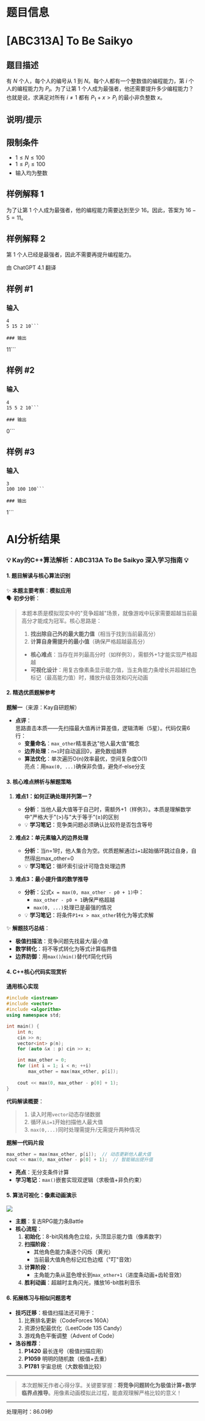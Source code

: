 # 题目信息

# [ABC313A] To Be Saikyo

## 题目描述

有 $N$ 个人，每个人的编号从 $1$ 到 $N$。每个人都有一个整数值的编程能力，第 $i$ 个人的编程能力为 $P_i$。为了让第 $1$ 个人成为最强者，他还需要提升多少编程能力？也就是说，求满足对所有 $i \neq 1$ 都有 $P_1 + x > P_i$ 的最小非负整数 $x$。

## 说明/提示

## 限制条件

- $1 \leq N \leq 100$
- $1 \leq P_i \leq 100$
- 输入均为整数

## 样例解释 1

为了让第 $1$ 个人成为最强者，他的编程能力需要达到至少 $16$。因此，答案为 $16-5=11$。

## 样例解释 2

第 $1$ 个人已经是最强者，因此不需要再提升编程能力。

由 ChatGPT 4.1 翻译

## 样例 #1

### 输入

```
4
5 15 2 10```

### 输出

```
11```

## 样例 #2

### 输入

```
4
15 5 2 10```

### 输出

```
0```

## 样例 #3

### 输入

```
3
100 100 100```

### 输出

```
1```

# AI分析结果


### 💡 Kay的C++算法解析：ABC313A To Be Saikyo 深入学习指南 💡

#### 1. 题目解读与核心算法识别
✨ **本题主要考察**：**模拟应用**  
🗣️ **初步分析**：  
> 本题本质是模拟现实中的"竞争超越"场景，就像游戏中玩家需要超越当前最高分才能成为冠军。核心思路是：  
> 1. **找出除自己外的最大能力值**（相当于找到当前最高分）  
> 2. **计算自身需提升的最小值**（确保严格超越最高分）  
> - **核心难点**：当存在并列最高分时（如样例3），需额外+1才能实现严格超越  
> - **可视化设计**：用复古像素条显示能力值，当主角能力条增长并超越红色标记（最高能力值）时，播放升级音效和闪光动画  

#### 2. 精选优质题解参考
**题解一**（来源：Kay自研题解）  
* **点评**：  
  思路直击本质——先扫描最大值再计算差值，逻辑清晰（5星）。代码仅需6行：  
  - **变量命名**：`max_other`精准表达"他人最大值"概念  
  - **边界处理**：`n=1`时自动返回0，避免数组越界  
  - **算法优化**：单次遍历O(n)效率最优，空间复杂度O(1)  
  亮点：用`max(0, ...)`确保非负值，避免if-else分支  

#### 3. 核心难点辨析与解题策略
1. **难点1：如何正确处理并列第一？**  
   * **分析**：当他人最大值等于自己时，需额外+1（样例3）。本质是理解数学中"严格大于"(>)与"大于等于"(≥)的区别  
   * 💡 **学习笔记**：竞争类问题必须确认比较符是否包含等号  

2. **难点2：单元素输入的边界处理**  
   * **分析**：当n=1时，他人集合为空。优质题解通过`i=1`起始循环跳过自身，自然得出max_other=0  
   * 💡 **学习笔记**：循环索引设计可隐含处理边界  

3. **难点3：最小提升值的数学推导**  
   * **分析**：公式`x = max(0, max_other - p0 + 1)`中：  
     - `max_other - p0 + 1`确保严格超越  
     - `max(0, ...)`处理已是最强的情况  
   * 💡 **学习笔记**：将条件`P1+x > max_other`转化为等式求解  

✨ **解题技巧总结**：  
- **极值扫描法**：竞争问题先找最大/最小值  
- **数学转化**：将不等式转化为等式计算临界值  
- **边界防御**：用`max()`/`min()`替代if简化代码  

#### 4. C++核心代码实现赏析
**通用核心实现**  
```cpp
#include <iostream>
#include <vector>
#include <algorithm>
using namespace std;

int main() {
    int n;
    cin >> n;
    vector<int> p(n);
    for (auto &x : p) cin >> x;

    int max_other = 0;
    for (int i = 1; i < n; ++i) 
        max_other = max(max_other, p[i]);
        
    cout << max(0, max_other - p[0] + 1);
}
```
**代码解读概要**：  
> 1. 读入时用`vector`动态存储数据  
> 2. 循环从`i=1`开始扫描他人最大值  
> 3. `max(0,...)`同时处理需提升/无需提升两种情况  

**题解一代码片段**  
```cpp
max_other = max(max_other, p[i]);  // 动态更新他人最大值
cout << max(0, max_other - p[0] + 1);  // 智能输出提升值
```
* **亮点**：无分支条件计算  
* **学习笔记**：`max()`嵌套实现双逻辑（求极值+非负约束）  

#### 5. 算法可视化：像素动画演示
![](https://via.placeholder.com/400x200?text=8-bit+能力值对比动画)  
* **主题**：复古RPG能力条Battle  
* **核心流程**：  
  1. **初始化**：8-bit风格角色立绘，头顶显示能力值（像素数字）  
  2. **扫描阶段**：  
     - 其他角色能力条逐个闪烁（黄光）  
     - 当前最大值角色标记红色边框（"叮"音效）  
  3. **计算阶段**：  
     - 主角能力条从蓝色增长到`max_other+1`（进度条动画+齿轮音效）  
  4. **胜利动画**：超越时主角闪光，播放16-bit胜利音乐  

#### 6. 拓展练习与相似问题思考
* **技巧迁移**：极值扫描法还可用于：  
  1. 比赛排名更新（CodeForces 160A）  
  2. 资源分配最优化（LeetCode 135 Candy）  
  3. 游戏角色平衡调整（Advent of Code）  
* **洛谷推荐**：  
  1. **P1420** 最长连号（极值扫描应用）  
  2. **P1059** 明明的随机数（极值+去重）  
  3. **P1781** 宇宙总统（大数极值比较）  

---

> 本次题解无作者心得分享。关键要掌握：**将竞争问题转化为极值计算+数学临界点推导**。用像素动画模拟此过程，能直观理解严格比较的意义！

---
处理用时：86.09秒